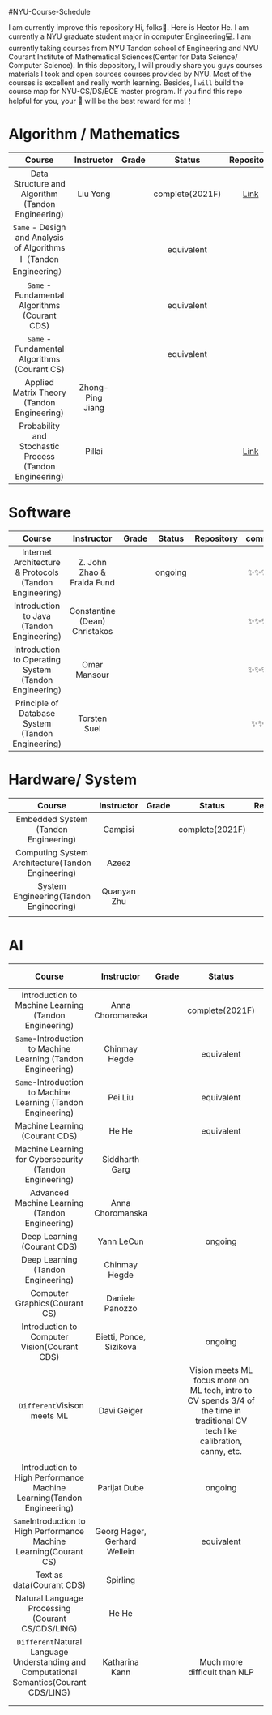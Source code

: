 #NYU-Course-Schedule

 I am currently improve this repository
 Hi, folks👋. Here is Hector He. I am currently a NYU graduate student major in computer Engineering💻. 
 I am currently taking courses from NYU Tandon school of Engineering and NYU Courant Institute of Mathematical Sciences(Center for Data Science/ Computer Science).
 In this depository, I will proudly share you guys courses materials I took and open sources courses provided by NYU. Most of the courses is excellent and really worth learning.
 Besides, I `will` build the course map for NYU-CS/DS/ECE master program. 
 If you find this repo helpful for you, your 🌟 will be the best reward for me!！

# Algorithm / Mathematics 

|                  Course                  |    Instructor    | Grade |     Status      |                Repository                | comment |
| :--------------------------------------: | :--------------: | :---: | :-------------: | :--------------------------------------: | :-----: |
| Data Structure and Algorithm (Tandon Engineering) |     Liu Yong     |       | complete(2021F) | [Link](https://github.com/HectorHHZ/DSA) |  ✨✨✨✨✨  |
| `Same` - Design and Analysis of Algorithms I（Tandon Engineering） |                  |       |   equivalent    |                                          |         |
| `Same` - Fundamental Algorithms (Courant CDS) |                  |       |   equivalent    |                                          |         |
| `Same` - Fundamental Algorithms (Courant CS) |                  |       |   equivalent    |                                          |         |
| Applied Matrix Theory (Tandon Engineering) | Zhong-Ping Jiang |       |                 |                                          |  ✨✨✨✨✨  |
| Probability and Stochastic Process (Tandon Engineering) |      Pillai      |       |                 | [Link](http://www.mhhe.com/engcs/electrical/papoulis/ippt.mhtml) |         |



# Software

|                  Course                  |          Instructor           | Grade | Status  | Repository | comment |
| :--------------------------------------: | :---------------------------: | :---: | :-----: | :--------: | :-----: |
| Internet Architecture & Protocols (Tandon Engineering) |  Z. John Zhao &  Fraida Fund  |       | ongoing |            |  ✨✨✨✨✨  |
| Introduction to Java (Tandon Engineering) | Constantine (Dean) Christakos |       |         |            |  ✨✨✨✨✨  |
| Introduction to Operating System (Tandon Engineering) |         Omar Mansour          |       |         |            |  ✨✨✨✨✨  |
| Principle of Database System (Tandon Engineering) |         Torsten Suel          |       |         |            |  ✨✨✨✨   |



# Hardware/ System

|                  Course                  | Instructor  | Grade |     Status      |                Repository                | comment |
| :--------------------------------------: | :---------: | :---: | :-------------: | :--------------------------------------: | :-----: |
|   Embedded System (Tandon Engineering)   |   Campisi   |       | complete(2021F) | [Link](https://github.com/HectorHHZ/RealTime_EmbeddedSystem) |   ✨✨✨   |
| Computing System Architecture(Tandon Engineering) |    Azeez    |       |                 |                                          |   ✨✨✨   |
|  System Engineering(Tandon Engineering)  | Quanyan Zhu |       |                 |                                          |  ✨✨✨✨✨  |
|                                          |             |       |                 |                                          |         |



# AI

|                  Course                  |          Instructor          | Grade |                  Status                  |           Repository/ Website            | comment |
| :--------------------------------------: | :--------------------------: | :---: | :--------------------------------------: | :--------------------------------------: | :-----: |
| Introduction to Machine Learning (Tandon Engineering) |       Anna Choromanska       |       |             complete(2021F)              | [Link](https://github.com/HectorHHZ/Intro-to-ML) |  ✨✨✨✨   |
| `Same`-Introduction to Machine Learning (Tandon Engineering) |        Chinmay Hegde         |       |                equivalent                | [Link](https://chinmayhegde.github.io/introml-notes-sp2020) |  ✨✨✨✨✨  |
| `Same`-Introduction to Machine Learning (Tandon Engineering) |           Pei Liu            |       |                equivalent                | [Link](https://github.com/pliugithub/MachineLearning) |  ✨✨✨✨   |
|      Machine Learning (Courant CDS)      |            He He             |       |                equivalent                | [Link](https://nyu-ds1003.github.io/spring2021/#home) |  ✨✨✨✨✨  |
| Machine Learning for Cybersecurity (Tandon Engineering) |        Siddharth Garg        |       |                                          | [Link](https://wp.nyu.edu/ensure_group/el-gy-9163-machine-learning-for-cyber-security/) |  ✨✨✨✨   |
| Advanced Machine Learning (Tandon Engineering) |       Anna Choromanska       |       |                                          |                   TBA                    |  ✨✨✨✨✨  |
|       Deep Learning (Courant CDS)        |          Yann LeCun          |       |                 ongoing                  | [Link](https://cds.nyu.edu/deep-learning/) |  ✨✨✨✨✨  |
|    Deep Learning (Tandon Engineering)    |        Chinmay Hegde         |       |                                          | [Link](https://chinmayhegde.github.io/dl-notes/) |  ✨✨✨✨✨  |
|      Computer Graphics(Courant CS)       |       Daniele Panozzo        |       |                                          | [Link](https://github.com/danielepanozzo/cg) |         |
| Introduction to Computer Vision(Courant CDS) |   Bietti, Ponce, Sizikova    |       |                 ongoing                  | [Link](https://mtrager.github.io/introCV-fall2019/) |         |
|       ` Different`Visison meets ML       |         Davi Geiger          |       | Vision meets ML focus more on ML tech, intro to CV spends 3/4 of the time in traditional CV tech like  calibration, canny, etc. |   [Link](https://cs.nyu.edu/~geiger/)    |         |
|                                          |                              |       |                                          |                                          |         |
| Introduction to High Performance Machine Learning(Tandon Engineering) |         Parijat Dube         |       |                 ongoing                  |                                          |         |
| `Same`Introduction to High Performance Machine Learning(Courant CS) | Georg Hager, Gerhard Wellein |       |                equivalent                | [Link](https://cs.nyu.edu/courses/spring18/CSCI-GA.3033-023/) |         |
|        Text as data(Courant CDS)         |           Spirling           |       |                                          | [Link](https://github.com/ArthurSpirling/text-as-data-class-spring2021) |         |
| Natural Language Processing (Courant CS/CDS/LING) |            He He             |       |                                          | [Link](https://hhexiy.github.io/nlp/2021/schedule.html) |  ✨✨✨✨✨  |
| `Different`Natural Language Understanding and Computational Semantics(Courant CDS/LING) |        Katharina Kann        |       |       Much more difficult than NLP       | [Link](https://docs.google.com/document/d/1kXhxA4iit2fhAJJGOb32bb151cKLJtW8xWuyMVwqD6s/edit) |  ✨✨✨✨✨  |
|                                          |                              |       |                                          |                                          |         |
|                                          |                              |       |                                          |                                          |         |





